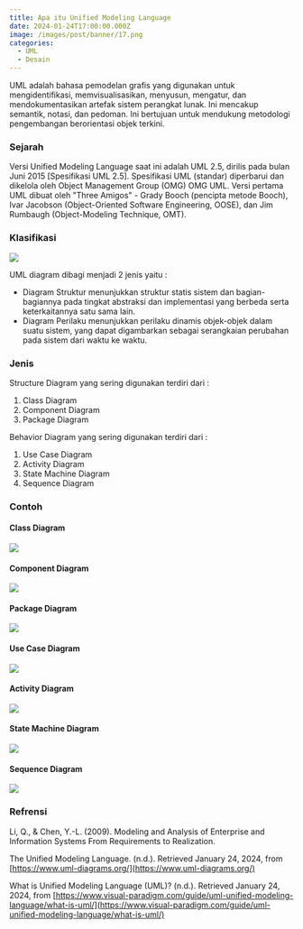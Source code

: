 ```yaml
---
title: Apa itu Unified Modeling Language
date: 2024-01-24T17:00:00.000Z
image: /images/post/banner/17.png
categories:
  - UML
  - Desain
---
```


UML adalah bahasa pemodelan grafis yang digunakan untuk mengidentifikasi, memvisualisasikan, menyusun, mengatur, dan mendokumentasikan artefak sistem perangkat lunak. Ini mencakup semantik, notasi, dan pedoman. Ini bertujuan untuk mendukung metodologi pengembangan berorientasi objek terkini.

### Sejarah

Versi Unified Modeling Language saat ini adalah UML 2.5, dirilis pada bulan Juni 2015 \[Spesifikasi UML 2.5]. Spesifikasi UML (standar) diperbarui dan dikelola oleh Object Management Group (OMG) OMG UML. Versi pertama UML dibuat oleh "Three Amigos" - Grady Booch (pencipta metode Booch), Ivar Jacobson (Object-Oriented Software Engineering, OOSE), dan Jim Rumbaugh (Object-Modeling Technique, OMT).

### Klasifikasi

![](/images/post/uml/1.webp)

UML diagram dibagi menjadi 2 jenis yaitu :

* Diagram Struktur menunjukkan struktur statis sistem dan bagian-bagiannya pada tingkat abstraksi dan implementasi yang berbeda serta keterkaitannya satu sama lain.
* Diagram Perilaku menunjukkan perilaku dinamis objek-objek dalam suatu sistem, yang dapat digambarkan sebagai serangkaian perubahan pada sistem dari waktu ke waktu.

### Jenis

Structure Diagram yang sering digunakan terdiri dari :

1. Class Diagram
2. Component Diagram
3. Package Diagram

Behavior Diagram yang sering digunakan terdiri dari :

1. Use Case Diagram
2. Activity Diagram
3. State Machine Diagram
4. Sequence Diagram

### Contoh

#### Class Diagram

![](/images/post/uml/8.webp)

#### Component Diagram

![](/images/post/uml/3.webp)

#### Package Diagram

![](/images/post/uml/6.webp)

#### Use Case Diagram

![](/images/post/uml/9.webp)

#### Activity Diagram

![](/images/post/uml/10.webp)

#### State Machine Diagram

![](/images/post/uml/11.webp)

#### Sequence Diagram

![](/images/post/uml/12.webp)

### Refrensi

Li, Q., & Chen, Y.-L. (2009). Modeling and Analysis of Enterprise and Information Systems From Requirements to Realization.

The Unified Modeling Language. (n.d.). Retrieved January 24, 2024, from [https://www.uml-diagrams.org/](https://www.uml-diagrams.org/)

What is Unified Modeling Language (UML)? (n.d.). Retrieved January 24, 2024, from [https://www.visual-paradigm.com/guide/uml-unified-modeling-language/what-is-uml/](https://www.visual-paradigm.com/guide/uml-unified-modeling-language/what-is-uml/)
